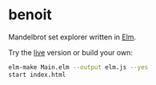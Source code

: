 # benoit
Mandelbrot set explorer written in [Elm](http://elm-lang.org/).

Try the [live](https://mrkovec.github.io/benoit/) version or build your own:

```bash
elm-make Main.elm --output elm.js --yes
start index.html
```
